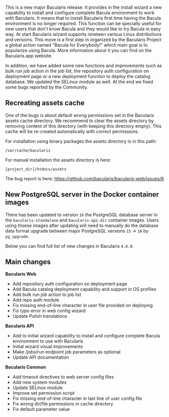 
This is a new major Bacularis release. It provides in the install wizard a new
capability to install and configure complete Bacula environment to work with
Bacularis. It means that to install Bacularis first time having the Bacula
environment is no longer required. This function can be specially useful for
new users that don't know Bacula and they would like to try Bacula in easy way.
At start Bacularis wizard supports nineteen various Linux distributions and versions.
This move is a first step in organized by the Bacularis Project a global action
named "Bacula for Everybody!" which main goal is to popularize using Bacula. More
information about it you can find on the Bacularis.app website.

In addition, we have added some new functions and improvements such as bulk run job
action in the job list, the repository auth configuration on deployment page or
a new deployment function to deploy the catalog database. We updated the SELinux
module as well. At the end we fixed some bugs reported by the Community.

## Recreating assets cache

One of the bugs is about default wrong permissions set in the Bacularis assets cache
directory. We recommend to clear the assets directory by removing content of this
directory (with keeping this directory empty). This cache will be re-created
automatically with correct permissions.

For installation using binary packages the assets directory is in this path:

```
/var/cache/bacularis
```

For manual installation the assets directory is here:

```
[project_dir]/htdocs/assets
```

The bug report is here:
https://github.com/bacularis/bacularis-web/issues/6

## New PostgreSQL server in the Docker container images

There has been updated to version ``16`` the PostgreSQL database server in
the ``bacularis-standalone`` and ``bacularis-api-dir`` container images. Users
using thsese images after updating will need to manually do the database data format
upgrade between major PostgreSQL versions ``15`` -> ``16`` by ``pg_upgrade``.

Below you can find full list of new changes in Bacularis ``4.0.0``:

## Main changes

**Bacularis Web**
 - Add repository auth configuration on deployment page
 - Add Bacula catalog deployment capability and support in OS profiles
 - Add bulk run job action to job list
 - Add repo auth module
 - Fix missing end-of-line character in user file provided on deploying
 - Fix typo error in web config wizard
 - Update Polish translations

**Bacularis API**
 - Add to initial wizard capability to install and configure complete Bacula environment to use with Bacularis
 - Initial wizard visual improvements
 - Make /jobs/run endpoint job parameters as optional
 - Update API documentation

**Bacularis Common**
 - Add timeout directives to web server config files
 - Add new system modules
 - Update SELinux module
 - Improve set permission script
 - Fix missing end-of-line character in last line of user config file
 - Fix wrong dir/file permissions in cache directory
 - Fix default parameter value

